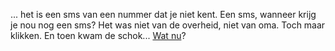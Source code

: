 ... het is een sms van een nummer dat je niet kent.
Een sms, wanneer krijg je nou nog een sms?
Het was niet van de overheid, niet van oma. 
Toch maar klikken.
En toen kwam de schok...
[Wat nu](../watnu/watnu.md)?

 